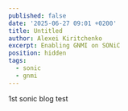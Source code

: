 ```yaml
---
published: false
date: '2025-06-27 09:01 +0200'
title: Untitled
author: Alexei Kiritchenko
excerpt: Enabling GNMI on SONiC
position: hidden
tags:
  - sonic
  - gnmi
---
```

1st sonic blog test
